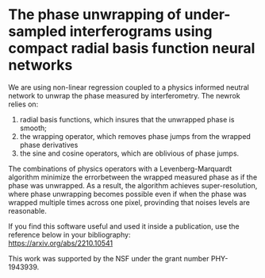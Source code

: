 # The phase unwrapping of under-sampled interferograms using compact radial basis function neural networks
We are using non-linear regression coupled to a physics informed neutral network to unwrap the phase measured by interferometry. The newrok relies on:
1. radial basis functions, which insures that the unwrapped phase is smooth;
2. the wrapping operator, which removes phase jumps from the wrapped phase derivatives
3. the sine and cosine operators, which are oblivious of phase jumps.

The combinations of physics operators with a Levenberg-Marquardt algorithm minimize the errorbetween the wrapped measured phase as if the phase was unwrapped. As a result, the algorithm achieves super-resolution, where phase unwrapping becomes possible even if when the phase was wrapped multiple times across one pixel, provinding that noises levels are reasonable.

If you find this software useful and used it inside a publication, use the reference below in your bibliography:<br>
https://arxiv.org/abs/2210.10541

This work was supported by the NSF under the grant number PHY-1943939.
